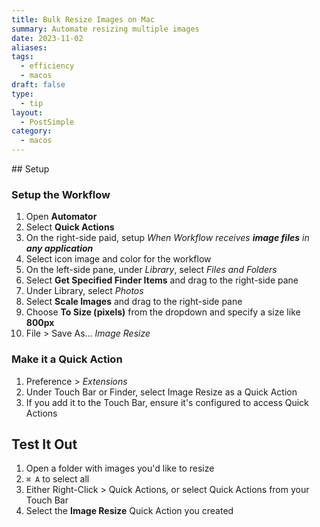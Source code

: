 ```yaml
---
title: Bulk Resize Images on Mac
summary: Automate resizing multiple images
date: 2023-11-02
aliases: 
tags:
  - efficiency
  - macos
draft: false
type:
  - tip
layout:
  - PostSimple
category:
  - macos
---
```


<Callout text="Create a Quick Action with MacOS's Automator for a one-click option to bulk resize images for web production."/>
## Setup

### Setup the Workflow
1. Open **Automator**
2. Select **Quick Actions**
3. On the right-side paid, setup *When Workflow receives **image files** in **any application***
4. Select icon image and color for the workflow
5. On the left-side pane, under *Library*, select *Files and Folders*
6. Select **Get Specified Finder Items** and drag to the right-side pane
7. Under Library, select *Photos*
8. Select **Scale Images** and drag to the right-side pane
9. Choose **To Size (pixels)** from the dropdown and specify a size like **800px**
10. File > Save As... *Image Resize*

### Make it a Quick Action
1. Preference > *Extensions*
2. Under Touch Bar or Finder, select Image Resize as a Quick Action
3. If you add it to the Touch Bar, ensure it's configured to access Quick Actions

## Test It Out
1. Open a folder with images you'd like to resize
2. `⌘ A` to select all
3. Either Right-Click > Quick Actions, or select Quick Actions from your Touch Bar
4. Select the **Image Resize** Quick Action you created 

